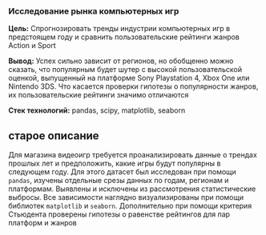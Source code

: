 ### Исследование рынка компьютерных игр

**Цель:** Спрогнозировать тренды индустрии компьютерных игр в предстоящем году и сравнить пользовательские рейтинги жанров Action и Sport


**Вывод:** Успех сильно зависит от регионов, но обобщенно можно сказать, что популярным будет шутер с высокой пользовательской оценкой, выпущенный на платформе Sony Playstation 4, Xbox One или Nintendo 3DS. Что касается проверки гипотезы о популярности жанров, их пользовательские рейтинги значимо отличаются



**Стек технологий:** pandas, scipy, matplotlib, seaborn


## старое описание

Для магазина видеоигр требуется проанализировать данные о трендах прошлых лет и предположить, какие игры будут популярны в следующем году. Для этого датасет был исследован при помощи `pandas`, изучены отдельные срезы данных по годам, регионам и платформам. Выявлены и исключены из рассмотрения статистические выбросы. Все зависимости наглядно визуализированы при помощи библиотек `matplotlib` и `seaborn`. Дополнительно при помощи критерия Стьюдента проверены гипотезы о равенстве рейтингов для пар платформ и жанров
